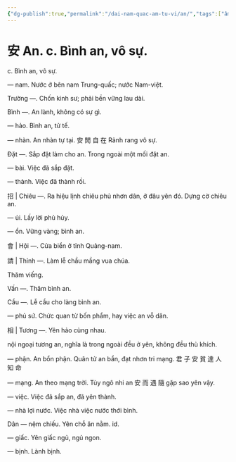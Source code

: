 ```yaml
---
{"dg-publish":true,"permalink":"/dai-nam-quac-am-tu-vi/an/","tags":["âm-tự-vị"],"created":"2025-08-16T13:46:43.109+07:00"}
---
```


# 安 An. c. Bình an, vô sự.

c. Bình an, vô sự.


— nam. Nước ở bên nam Trung-quấc; nước Nam-việt.

Trường —. Chốn kinh sư; phải bền vững lau dài.

Bình —. An lành, không có sự gì.

— hảo. Bình an, tử tế.

— nhàn. An nhàn tự tại. 安 閒 自 在 Rảnh rang vô sự.

Đặt —. Sắp đặt làm cho an. Trong ngoài một mối đặt an.

— bài. Việc đã sắp đặt.

— thành. Việc đã thành rồi.

招 | Chiêu —. Ra hiệu lịnh chiêu phủ nhơn dân, ở đâu yên đó. Dựng cờ chiêu an.

— ủi. Lấy lời phủ hủy.

— ổn. Vững vàng; bình an.

會 | Hội —. Cửa biển ở tỉnh Quảng-nam.

請 | Thỉnh —. Làm lễ chầu mầng vua chúa.

Thăm viếng.

Vấn —. Thăm bình an.

Cầu —. Lễ cầu cho làng bình an.

— phủ sứ. Chức quan từ bốn phẩm, hay việc an vỗ dân.

相 | Tương —. Yên hảo cùng nhau.

nội ngoại tương an, nghĩa là trong ngoài đều ở yên, không đều thù khích.

— phận. An bổn phận. Quân tử an bần, đạt nhơn tri mạng. 君 子 安 貧 達 人 知 命

— mạng. An theo mạng trời. Tùy ngô nhi an 安 而 遇 隨 gặp sao yên vậy.

— việc. Việc đã sắp an, đã yên thành.

— nhà lợi nước. Việc nhà việc nước thới bình.

Dân — nệm chiếu. Yên chỗ ăn nằm. id.

— giấc. Yên giấc ngủ, ngủ ngon.

— bịnh. Lành bịnh.

